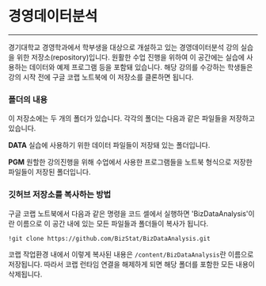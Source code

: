 # 경영데이터분석

---

  경기대학교 경영학과에서 학부생을 대상으로 개설하고 있는 경영데이터분석 강의 실습을 위한 저장소(repository)입니다. 원활한 수업 진행을 위하여 이 공간에는 실습에 사용하는 데이터와 예제 프로그램 등을 포함돼 있습니다. 해당 강의를 수강하는 학생들은 강의 시작 전에 구글 코랩 노트북에 이 저장소를 클론하면 됩니다.

### 폴더의 내용

  이 저장소에는 두 개의 폴더가 있습니다. 각각의 폴더는 다음과 같은 파일들을 저장하고 있습니다.

  __DATA__ 실습에 사용하기 위한 데이터 파일들이 저장돼 있는 폴더입니다.

  __PGM__ 원할한 강의진행을 위해 수업에서 사용한 프로그램들을 노트북 형식으로 저장한 파일들이 저장된 폴더입니다. 

### 깃허브 저장소를 복사하는 방법

  구글 코랩 노트북에서 다음과 같은 명령을 코드 셀에서 실행하면 'BizDataAnalysis'이란 이름으로 이 공간 내에 있는 모든 파일들과 폴더들이 복사가 됩니다.

```
!git clone https://github.com/BizStat/BizDataAnalysis.git
```

  코랩 작업환경 내에서 이렇게 복사된 내용은 `/content/BizDataAnalysis`란 이름으로 저장됩니다. 따라서 코랩 런타임 연결을 해제하게 되면 해당 폴더를 포함한 모든 내용이 삭제됩니다. 
